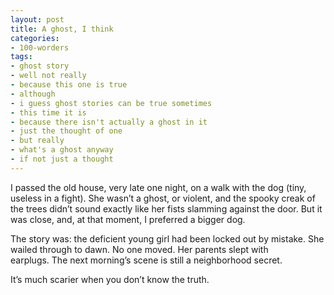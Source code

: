 ```yaml
---
layout: post
title: A ghost, I think
categories:
- 100-worders
tags:
- ghost story
- well not really
- because this one is true
- although
- i guess ghost stories can be true sometimes
- this time it is
- because there isn't actually a ghost in it
- just the thought of one
- but really
- what's a ghost anyway
- if not just a thought
---
```

I passed the old house, very late one night, on a walk with the dog (tiny, useless in a fight). She wasn’t a ghost, or violent, and the spooky creak of the trees didn’t sound exactly like her fists slamming against the door. But it was close, and, at that moment, I preferred a bigger dog.

The story was: the deficient young girl had been locked out by mistake. She wailed through to dawn. No one moved. Her parents slept with earplugs. The next morning’s scene is still a neighborhood secret.

It’s much scarier when you don’t know the truth.

